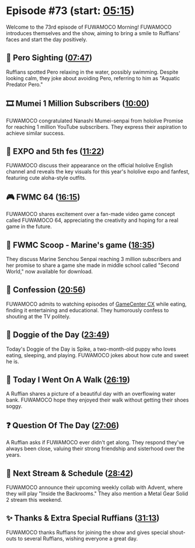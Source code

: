 # Episode #73 (start: [05:15](https://youtu.be/Kg3z19krjxc?t=05m15s))

Welcome to the 73rd episode of FUWAMOCO Morning! FUWAMOCO introduces themselves and the show, aiming to bring a smile to Ruffians' faces and start the day positively.

## 👀 Pero Sighting ([07:47](https://youtu.be/Kg3z19krjxc?t=07m47s))

Ruffians spotted Pero relaxing in the water, possibly swimming. Despite looking calm, they joke about avoiding Pero, referring to him as "Aquatic Predator Pero."

## 🎞️ Mumei 1 Million Subscribers ([10:00](https://youtu.be/Kg3z19krjxc?t=10m00s))

FUWAMOCO congratulated Nanashi Mumei-senpai from hololive Promise for reaching 1 million YouTube subscribers. They express their aspiration to achieve similar success.

## 🎪 EXPO and 5th fes ([11:22](https://youtu.be/Kg3z19krjxc?t=11m22s))

FUWAMOCO discuss their appearance on the official hololive English channel and reveals the key visuals for this year's hololive expo and fanfest, featuring cute aloha-style outfits.

## 🎮 FWMC 64 ([16:15](https://youtu.be/Kg3z19krjxc?t=16m15s))

FUWAMOCO shares excitement over a fan-made video game concept called FUWAMOCO 64, appreciating the creativity and hoping for a real game in the future.

## 🔎 FWMC Scoop - Marine's game ([18:35](https://youtu.be/Kg3z19krjxc?t=18m35s))

They discuss Marine Senchou Senpai reaching 3 million subscribers and her promise to share a game she made in middle school called "Second World," now available for download.

## 🙊 Confession ([20:56](https://youtu.be/Kg3z19krjxc?t=20m56s))

FUWAMOCO admits to watching episodes of [GameCenter CX](https://en.wikipedia.org/wiki/GameCenter_CX) while eating, finding it entertaining and educational. They humorously confess to shouting at the TV politely.

## 🐶 Doggie of the Day ([23:49](https://youtu.be/Kg3z19krjxc?t=23m49s))

Today's Doggie of the Day is Spike, a two-month-old puppy who loves eating, sleeping, and playing. FUWAMOCO jokes about how cute and sweet he is.

## 🚶 Today I Went On A Walk ([26:19](https://youtu.be/Kg3z19krjxc?t=26m19s))

A Ruffian shares a picture of a beautiful day with an overflowing water bank. FUWAMOCO hope they enjoyed their walk without getting their shoes soggy.

## ❓ Question Of The Day ([27:06](https://youtu.be/Kg3z19krjxc?t=27m06s))

A Ruffian asks if FUWAMOCO ever didn't get along. They respond they've always been close, valuing their strong friendship and sisterhood over the years.

## 📅 Next Stream & Schedule ([28:42](https://youtu.be/Kg3z19krjxc?t=28m42s))

FUWAMOCO announce their upcoming weekly collab with Advent, where they will play "Inside the Backrooms." They also mention a Metal Gear Solid 2 stream this weekend.

## ✨ Thanks & Extra Special Ruffians ([31:13](https://youtu.be/Kg3z19krjxc?t=31m13s))

FUWAMOCO thanks Ruffians for joining the show and gives special shout-outs to several Ruffians, wishing everyone a great day.
